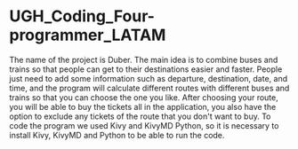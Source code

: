 # UGH_Coding_Four-programmer_LATAM
The name of the project is Duber.
The main idea is to combine buses and trains so that people can get to their destinations easier and faster. People just need to add some information such as departure, destination, date, and time, and the program will calculate different routes with different buses and trains so that you can choose the one you like. After choosing your route, you will be able to buy the tickets all in the application, you also have the option to exclude any tickets of the route that you don't want to buy.
To code the program we used Kivy and KivyMD Python, so it is necessary to install Kivy, KivyMD and Python to be able to run the code.
